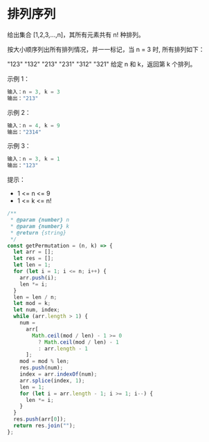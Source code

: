 # 排列序列

给出集合 [1,2,3,...,n]，其所有元素共有 n! 种排列。

按大小顺序列出所有排列情况，并一一标记，当 n = 3 时, 所有排列如下：

"123"
"132"
"213"
"231"
"312"
"321"
给定 n 和 k，返回第 k 个排列。

示例 1：

```js
输入：n = 3, k = 3
输出："213"
```

示例 2：

```js
输入：n = 4, k = 9
输出："2314"
```

示例 3：

```js
输入：n = 3, k = 1
输出："123"
```

提示：

- 1 <= n <= 9
- 1 <= k <= n!

```js
/**
 * @param {number} n
 * @param {number} k
 * @return {string}
 */
const getPermutation = (n, k) => {
  let arr = [];
  let res = [];
  let len = 1;
  for (let i = 1; i <= n; i++) {
    arr.push(i);
    len *= i;
  }
  len = len / n;
  let mod = k;
  let num, index;
  while (arr.length > 1) {
    num =
      arr[
        Math.ceil(mod / len) - 1 >= 0
          ? Math.ceil(mod / len) - 1
          : arr.length - 1
      ];
    mod = mod % len;
    res.push(num);
    index = arr.indexOf(num);
    arr.splice(index, 1);
    len = 1;
    for (let i = arr.length - 1; i >= 1; i--) {
      len *= i;
    }
  }
  res.push(arr[0]);
  return res.join("");
};

```
